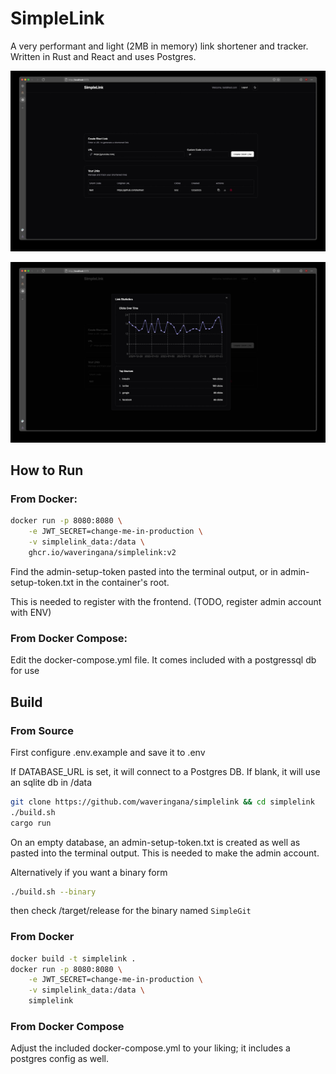 # SimpleLink

A very performant and light (2MB in memory) link shortener and tracker. Written in Rust and React and uses Postgres.

![MainView](readme_img/mainview.jpg)

![StatsView](readme_img/statview.jpg)

## How to Run

### From Docker:

```Bash
docker run -p 8080:8080 \
    -e JWT_SECRET=change-me-in-production \
    -v simplelink_data:/data \
    ghcr.io/waveringana/simplelink:v2
```

Find the admin-setup-token pasted into the terminal output, or in admin-setup-token.txt in the container's root.

This is needed to register with the frontend. (TODO, register admin account with ENV)

### From Docker Compose:

Edit the docker-compose.yml file. It comes included with a postgressql db for use

## Build

### From Source

First configure .env.example and save it to .env

If DATABASE_URL is set, it will connect to a Postgres DB. If blank, it will use an sqlite db in /data

```bash
git clone https://github.com/waveringana/simplelink && cd simplelink
./build.sh
cargo run
```

On an empty database, an admin-setup-token.txt is created as well as pasted into the terminal output. This is needed to make the admin account.

Alternatively if you want a binary form

```bash
./build.sh --binary
```

then check /target/release for the binary named `SimpleGit`

### From Docker

```bash
docker build -t simplelink .
docker run -p 8080:8080 \
    -e JWT_SECRET=change-me-in-production \
    -v simplelink_data:/data \
    simplelink
```

### From Docker Compose

Adjust the included docker-compose.yml to your liking; it includes a postgres config as well.
